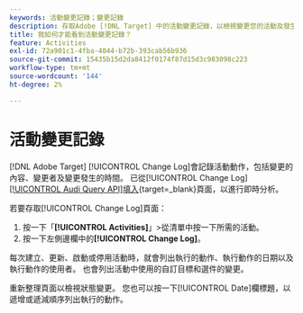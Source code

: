 ```yaml
---
keywords: 活動變更記錄；變更記錄
description: 存取Adobe [!DNL Target] 中的活動變更記錄，以檢視變更您的活動及發生變更時間的記錄。
title: 我如何才能看到活動變更記錄？
feature: Activities
exl-id: 72a901c1-4fba-4044-b72b-393cab56b936
source-git-commit: 15435b15d2da8412f0174f87d15d3c983098c223
workflow-type: tm+mt
source-wordcount: '144'
ht-degree: 2%

---
```


# 活動變更記錄

[!DNL Adobe Target] [!UICONTROL Change Log]會記錄活動動作，包括變更的內容、變更者及變更發生的時間。 已從[!UICONTROL Change Log][[!UICONTROL Audi Query API]填入](https://experienceleague.adobe.com/en/docs/experience-platform/landing/governance-privacy-security/audit-logs/audit-api/overview){target=_blank}頁面，以進行即時分析。

若要存取[!UICONTROL Change Log]頁面：

1. 按一下「**[!UICONTROL Activities]**」>從清單中按一下所需的活動。
1. 按一下左側邊欄中的&#x200B;**[!UICONTROL Change Log]**。

每次建立、更新、啟動或停用活動時，就會列出執行的動作、執行動作的日期以及執行動作的使用者。 也會列出活動中使用的自訂目標和選件的變更。

重新整理頁面以檢視狀態變更。 您也可以按一下[!UICONTROL Date]欄標題，以遞增或遞減順序列出執行的動作。
